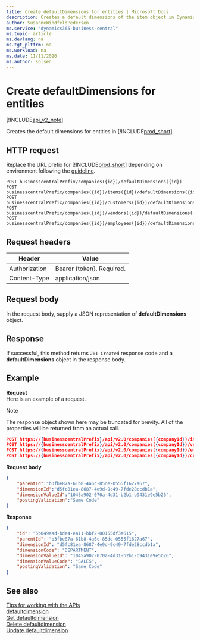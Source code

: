 ```yaml
---
title: Create defaultDimensions for entities | Microsoft Docs
description: Creates a default dimensions of the item object in Dynamics 365 Business Central.
author: SusanneWindfeldPedersen
ms.service: "dynamics365-business-central"
ms.topic: article
ms.devlang: na
ms.tgt_pltfrm: na
ms.workload: na
ms.date: 11/11/2020
ms.author: solsen
---
```


# Create defaultDimensions for entities

[!INCLUDE[api_v2_note](../../includes/api_v2_note.md)]

Creates the default dimensions for entities in [!INCLUDE[prod_short](../../../includes/prod_short.md)].

## HTTP request
Replace the URL prefix for [!INCLUDE[prod_short](../../../includes/prod_short.md)] depending on environment following the [guideline](../../v2.0/endpoints-apis-for-dynamics.md).
```
POST businesscentralPrefix/companies({id})/defaultDimensions({id})
POST businesscentralPrefix/companies({id})/items({id})/defaultDimensions({id})
POST businesscentralPrefix/companies({id})/customers({id})/defaultDimensions({id})
POST businesscentralPrefix/companies({id})/vendors({id})/defaultDimensions({id})
POST businesscentralPrefix/companies({id})/employees({id})/defaultDimensions({id})
```

## Request headers

|Header         |Value                    |
|---------------|-------------------------|
|Authorization  |Bearer {token}. Required.|
|Content-Type   |application/json         |

## Request body
In the request body, supply a JSON representation of **defaultDimensions** object.

## Response
If successful, this method returns ```201 Created``` response code and a **defaultDimensions** object in the response body.

## Example

**Request**  
Here is an example of a request.

> [!NOTE]  
> The response object shown here may be truncated for brevity. All of the properties will be returned from an actual call.

```json
POST https://{businesscentralPrefix}/api/v2.0/companies({companyId})/items({itemId})/defaultDimensions
POST https://{businesscentralPrefix}/api/v2.0/companies({companyId})/vendors({vendorId})/defaultDimensions
POST https://{businesscentralPrefix}/api/v2.0/companies({companyId})/employees({employeeId})/defaultDimensions
POST https://{businesscentralPrefix}/api/v2.0/companies({companyId})/customers({customerId})/defaultDimensions

```

**Request body**

```json
{
    "parentId":"b3fbe87a-61b8-4a6c-85de-0555f1627a67",
    "dimensionId":"d5fc81ea-8687-4e9d-9c49-7fde28ccdb1a",
    "dimensionValueId":"1045a902-070a-4d31-b2b1-b9431e9e5b26",
    "postingValidation":"Same Code"
}
```
**Response**

```json
{
    "id": "5b049aad-bde4-ea11-bbf2-00155df3a615",
    "parentId": "b3fbe87a-61b8-4a6c-85de-0555f1627a67",
    "dimensionId": "d5fc81ea-8687-4e9d-9c49-7fde28ccdb1a",
    "dimensionCode": "DEPARTMENT",
    "dimensionValueId": "1045a902-070a-4d31-b2b1-b9431e9e5b26",
    "dimensionValueCode": "SALES",
    "postingValidation": "Same Code"
}
```

## See also
[Tips for working with the APIs](/dynamics365/business-central/dev-itpro/developer/devenv-connect-apps-tips)    
[defaultdimension](../resources/dynamics_defaultdimension.md)    
[Get defaultdimension](dynamics_defaultdimension_Get.md)    
[Delete defaultdimension](dynamics_defaultdimension_Delete.md)    
[Update defaultdimension](dynamics_defaultdimension_Update.md)    
